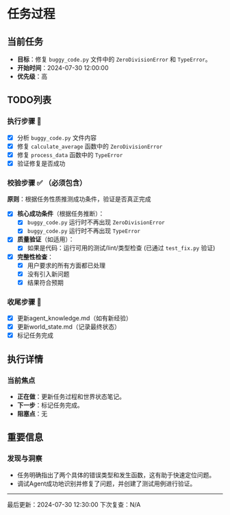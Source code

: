 # 任务过程

## 当前任务
- **目标**：修复 `buggy_code.py` 文件中的 `ZeroDivisionError` 和 `TypeError`。
- **开始时间**：2024-07-30 12:00:00
- **优先级**：高

## TODO列表
### 执行步骤 🔄
- [x] 分析 `buggy_code.py` 文件内容
- [x] 修复 `calculate_average` 函数中的 `ZeroDivisionError`
- [x] 修复 `process_data` 函数中的 `TypeError`
- [x] 验证修复是否成功

### 校验步骤 ✅ （必须包含）
**原则**：根据任务性质推测成功条件，验证是否真正完成

- [x] **核心成功条件**（根据任务推断）：
  - [x] `buggy_code.py` 运行时不再出现 `ZeroDivisionError`
  - [x] `buggy_code.py` 运行时不再出现 `TypeError`
  
- [x] **质量验证**（如适用）：
  - [x] 如果是代码：运行可用的测试/lint/类型检查 (已通过 `test_fix.py` 验证)
  
- [x] **完整性检查**：
  - [x] 用户要求的所有方面都已处理
  - [x] 没有引入新问题
  - [x] 结果符合预期

### 收尾步骤 📝
- [x] 更新agent_knowledge.md（如有新经验）
- [x] 更新world_state.md（记录最终状态）
- [x] 标记任务完成

## 执行详情
### 当前焦点
- **正在做**：更新任务过程和世界状态笔记。
- **下一步**：标记任务完成。
- **阻塞点**：无

## 重要信息
### 发现与洞察
- 任务明确指出了两个具体的错误类型和发生函数，这有助于快速定位问题。
- 调试Agent成功地识别并修复了问题，并创建了测试用例进行验证。

---
最后更新：2024-07-30 12:30:00
下次复查：N/A
